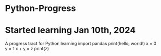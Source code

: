# Python-Progress
# Started learning Jan 10th, 2024
A progress tract for Python learning
import pandas
print(hello, world!)
x = 0
y = 1
x + y = z
print(z)

